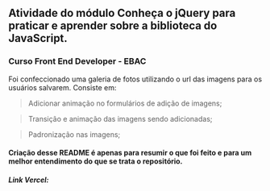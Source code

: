 ## Atividade do módulo Conheça o jQuery para praticar e aprender sobre a biblioteca do JavaScript. 
### Curso Front End Developer - EBAC 

Foi confeccionado uma galeria de fotos utilizando o url das imagens para os usuários salvarem. Consiste em:
 
> Adicionar animação no formulários de adição de imagens;

> Transição e animação das imagens sendo adicionadas;

> Padronização nas imagens; 

#### Criação desse README é apenas para resumir o que foi feito e para um melhor entendimento do que se trata o repositório.

##### Link Vercel: 
